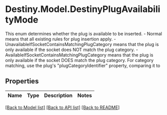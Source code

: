 # Destiny.Model.DestinyPlugAvailabilityMode
This enum determines whether the plug is available to be inserted.  - Normal means that all existing rules for plug insertion apply.  - UnavailableIfSocketContainsMatchingPlugCategory means that the plug is only available if the socket does NOT match the plug category.  - AvailableIfSocketContainsMatchingPlugCategory means that the plug is only available if the socket DOES match the plug category.  For category matching, use the plug's \"plugCategoryIdentifier\" property, comparing it to

## Properties

Name | Type | Description | Notes
------------ | ------------- | ------------- | -------------

[[Back to Model list]](../README.md#documentation-for-models) [[Back to API list]](../README.md#documentation-for-api-endpoints) [[Back to README]](../README.md)

